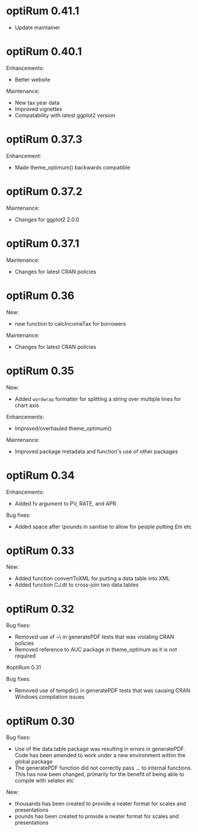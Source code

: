 # optiRum 0.41.1

*  Update maintainer

# optiRum 0.40.1

Enhancements:
* Better website

Maintenance:
* New tax year data
* Improved vignettes
* Compatability with latest ggplot2 version

# optiRum 0.37.3

Enhancement:
* Made theme_optimum() backwards compatible

# optiRum 0.37.2

Maintenance:
* Changes for ggplot2 2.0.0

# optiRum 0.37.1

Maintenance:
* Changes for latest CRAN policies

# optiRum 0.36

New:
* new function to calcIncomeTax for borrowers

Maintenance:
* Changes for latest CRAN policies


# optiRum 0.35

New:
* Added `wordwrap` formatter for splitting a string over multiple lines for chart axis

Enhancements:
* Improved/overhauled theme_optimum()

Maintenance:
* Improved package metadata and function's use of other packages

# optiRum 0.34

Enhancements:
* Added fv argument to PV, RATE, and APR

Bug fixes:
* Added space after \pounds in sanitise to allow for people putting £m etc

# optiRum 0.33

New:
* Added function convertToXML for putting a data table into XML
* Added function CJ.dt to cross-join two data.tables

# optiRum 0.32

Bug fixes:
* Removed use of ~\ in generatePDF tests that was violating CRAN policies
* Removed reference to AUC package in theme_optimum as it is not required


#optiRum 0.31

Bug fixes:
* Removed use of tempdir() in generatePDF tests that was causing CRAN Windows
  compilation issues

# optiRum 0.30

Bug fixes:
* Use of the data.table package was resulting in errors in generatePDF.  
  Code has been amended to work under a new environment within the global package
* The generatePDF function did not correctly pass ... to internal functions.  
  This has now been changed, primarily for the benefit of being able to compile with 
  xelatex etc

New:
* thousands has been created to provide a neater format for scales and presentations
* pounds has been created to provide a neater format for scales and presentations